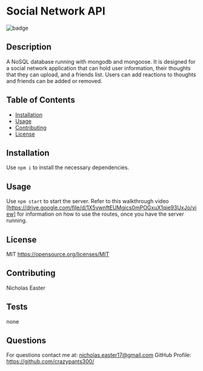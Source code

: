 
# Social Network API

![badge](https://img.shields.io/apm/l/vim-mode)

## Description 

A NoSQL database running with mongodb and mongoose. It is designed for a social network application that can hold user information, their thoughts that they can upload, and a friends list. Users can add reactions to thoughts and friends can be added or removed.

## Table of Contents

* [Installation](#installation)
* [Usage](#usage)
* [Contributing](#contributing)
* [License](#license)


## Installation

Use `npm i` to install the necessary dependencies.


## Usage 

Use `npm start` to start the server. Refer to this walkthrough video [https://drive.google.com/file/d/1X5vwnftEUMgics0mPOGxuX1qie93UxJo/view] for information on how to use the routes, once you have the server running.


## License

MIT
https://opensource.org/licenses/MIT

## Contributing

Nicholas Easter

## Tests

none

## Questions

For questions contact me at: nicholas.easter17@gmail.com
GitHub Profile: https://github.com/crazypants300/
